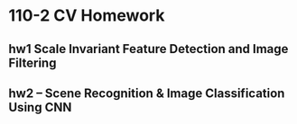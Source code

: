 # 110-2 CV Homework

## hw1 Scale Invariant Feature Detection and Image Filtering

## hw2 – Scene Recognition & Image Classification Using CNN